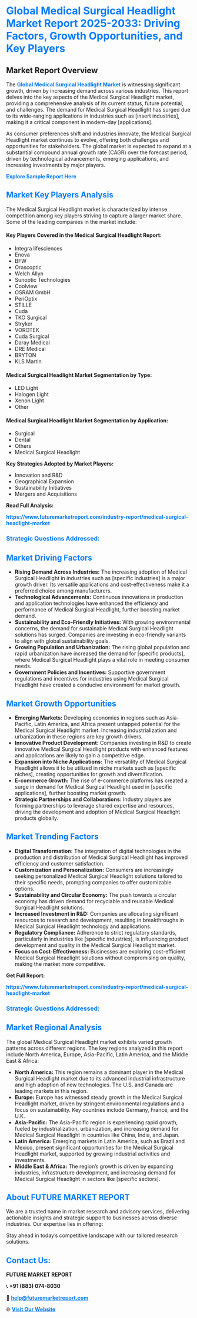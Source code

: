 <h1 style="color: #007BFF;">Global Medical Surgical Headlight Market Report 2025-2033: Driving Factors, Growth Opportunities, and Key Players</h1>

<section id="overview">
<h2>Market Report Overview</h2>
<p>The <a href="https://www.futuremarketreport.com/industry-report/medical-surgical-headlight-market" style="color: #007BFF; text-decoration: none;"><strong>Global Medical Surgical Headlight Market</strong></a> is witnessing significant growth, driven by increasing demand across various industries. This report delves into the key aspects of the Medical Surgical Headlight market, providing a comprehensive analysis of its current status, future potential, and challenges. The demand for Medical Surgical Headlight has surged due to its wide-ranging applications in industries such as [insert industries], making it a critical component in modern-day [applications].</p>
<p>As consumer preferences shift and industries innovate, the Medical Surgical Headlight market continues to evolve, offering both challenges and opportunities for stakeholders. The global market is expected to expand at a substantial compound annual growth rate (CAGR) over the forecast period, driven by technological advancements, emerging applications, and increasing investments by major players.</p>
</section>

<section id="overview">
<p><a href="https://www.futuremarketreport.com/request-sample/reportId=127446" style="color: #007BFF; text-decoration: none;"><strong>Explore Sample Report Here</strong></a></p>
</section>

<section id="key-players">
<h2 style="color: #007BFF;">Market Key Players Analysis</h2>
<p>The Medical Surgical Headlight market is characterized by intense competition among key players striving to capture a larger market share. Some of the leading companies in the market include:</p>
<h4>Key Players Covered in the Medical Surgical Headlight Report:</h4>
<ul><li>Integra lifesciences</li><li>Enova</li><li>BFW</li><li>Orascoptic</li><li>Welch Allyn</li><li>Sunoptic Technologies</li><li>Coolview</li><li>OSRAM GmbH</li><li>PeriOptix</li><li>STILLE</li><li>Cuda</li><li>TKO Surgical</li><li>Stryker</li><li>VOROTEK</li><li>Cuda Surgical</li><li>Daray Medical</li><li>DRE Medical</li><li>BRYTON</li><li>KLS Martin</li></ul>
<h4>Medical Surgical Headlight Market Segmentation by Type:</h4>
<ul><li>LED Light</li><li>Halogen Light</li><li>Xenon Light</li><li>Other</li></ul>

<h4>Medical Surgical Headlight Market Segmentation by Application:</h4>
<ul><li>Surgical</li><li>Dental</li><li>Others</li><li>Medical Surgical Headlight</li></ul>
<p><strong>Key Strategies Adopted by Market Players:</strong></p>
<ul>
<li>Innovation and R&D</li>
<li>Geographical Expansion</li>
<li>Sustainability Initiatives</li>
<li>Mergers and Acquisitions</li>
</ul>
</section>

<section>
<p><strong>Read Full Analysis: </strong></p><a href="https://www.futuremarketreport.com/industry-report/medical-surgical-headlight-market" style="color: #007BFF; text-decoration: none;"><strong>https://www.futuremarketreport.com/industry-report/medical-surgical-headlight-market</strong></a>
<h3 style="color: #007BFF;">Strategic Questions Addressed:</h3>
</section>

<section id="driving-factors">
<h2 style="color: #007BFF;">Market Driving Factors</h2>
<ul>
<li><strong>Rising Demand Across Industries:</strong> The increasing adoption of Medical Surgical Headlight in industries such as [specific industries] is a major growth driver. Its versatile applications and cost-effectiveness make it a preferred choice among manufacturers.</li>
<li><strong>Technological Advancements:</strong> Continuous innovations in production and application technologies have enhanced the efficiency and performance of Medical Surgical Headlight, further boosting market demand.</li>
<li><strong>Sustainability and Eco-Friendly Initiatives:</strong> With growing environmental concerns, the demand for sustainable Medical Surgical Headlight solutions has surged. Companies are investing in eco-friendly variants to align with global sustainability goals.</li>
<li><strong>Growing Population and Urbanization:</strong> The rising global population and rapid urbanization have increased the demand for [specific products], where Medical Surgical Headlight plays a vital role in meeting consumer needs.</li>
<li><strong>Government Policies and Incentives:</strong> Supportive government regulations and incentives for industries using Medical Surgical Headlight have created a conducive environment for market growth.</li>
</ul>
</section>

<section id="growth-opportunities">
<h2 style="color: #007BFF;">Market Growth Opportunities</h2>
<ul>
<li><strong>Emerging Markets:</strong> Developing economies in regions such as Asia-Pacific, Latin America, and Africa present untapped potential for the Medical Surgical Headlight market. Increasing industrialization and urbanization in these regions are key growth drivers.</li>
<li><strong>Innovative Product Development:</strong> Companies investing in R&D to create innovative Medical Surgical Headlight products with enhanced features and applications are likely to gain a competitive edge.</li>
<li><strong>Expansion into Niche Applications:</strong> The versatility of Medical Surgical Headlight allows it to be utilized in niche markets such as [specific niches], creating opportunities for growth and diversification.</li>
<li><strong>E-commerce Growth:</strong> The rise of e-commerce platforms has created a surge in demand for Medical Surgical Headlight used in [specific applications], further boosting market growth.</li>
<li><strong>Strategic Partnerships and Collaborations:</strong> Industry players are forming partnerships to leverage shared expertise and resources, driving the development and adoption of Medical Surgical Headlight products globally.</li>
</ul>
</section>

<section id="trending-factors">
<h2 style="color: #007BFF;">Market Trending Factors</h2>
<ul>
<li><strong>Digital Transformation:</strong> The integration of digital technologies in the production and distribution of Medical Surgical Headlight has improved efficiency and customer satisfaction.</li>
<li><strong>Customization and Personalization:</strong> Consumers are increasingly seeking personalized Medical Surgical Headlight solutions tailored to their specific needs, prompting companies to offer customizable options.</li>
<li><strong>Sustainability and Circular Economy:</strong> The push towards a circular economy has driven demand for recyclable and reusable Medical Surgical Headlight solutions.</li>
<li><strong>Increased Investment in R&D:</strong> Companies are allocating significant resources to research and development, resulting in breakthroughs in Medical Surgical Headlight technology and applications.</li>
<li><strong>Regulatory Compliance:</strong> Adherence to strict regulatory standards, particularly in industries like [specific industries], is influencing product development and quality in the Medical Surgical Headlight market.</li>
<li><strong>Focus on Cost-Effectiveness:</strong> Businesses are exploring cost-efficient Medical Surgical Headlight solutions without compromising on quality, making the market more competitive.</li>
</ul>
</section>

<section>
<p><strong>Get Full Report: </strong></p><a href="https://www.futuremarketreport.com/industry-report/medical-surgical-headlight-market" style="color: #007BFF; text-decoration: none;"><strong>https://www.futuremarketreport.com/industry-report/medical-surgical-headlight-market</strong></a>
<h3 style="color: #007BFF;">Strategic Questions Addressed:</h3>
</section>


<section id="regional-analysis">
<h2 style="color: #007BFF;">Market Regional Analysis</h2>
<p>The global Medical Surgical Headlight market exhibits varied growth patterns across different regions. The key regions analyzed in this report include North America, Europe, Asia-Pacific, Latin America, and the Middle East & Africa:</p>
<ul>
<li><strong>North America:</strong> This region remains a dominant player in the Medical Surgical Headlight market due to its advanced industrial infrastructure and high adoption of new technologies. The U.S. and Canada are leading markets in this region.</li>
<li><strong>Europe:</strong> Europe has witnessed steady growth in the Medical Surgical Headlight market, driven by stringent environmental regulations and a focus on sustainability. Key countries include Germany, France, and the U.K.</li>
<li><strong>Asia-Pacific:</strong> The Asia-Pacific region is experiencing rapid growth, fueled by industrialization, urbanization, and increasing demand for Medical Surgical Headlight in countries like China, India, and Japan.</li>
<li><strong>Latin America:</strong> Emerging markets in Latin America, such as Brazil and Mexico, present significant opportunities for the Medical Surgical Headlight market, supported by growing industrial activities and investments.</li>
<li><strong>Middle East & Africa:</strong> The region’s growth is driven by expanding industries, infrastructure development, and increasing demand for Medical Surgical Headlight in sectors like [specific sectors].</li>
</ul>
</section>

<footer>
<h2 style="color: #007BFF;">About FUTURE MARKET REPORT</h2>
<p>We are a trusted name in market research and advisory services, delivering actionable insights and strategic support to businesses across diverse industries. Our expertise lies in offering:</p>

<p>Stay ahead in today’s competitive landscape with our tailored research solutions.</p>

<h2 style="color: #007BFF;">Contact Us:</h2>
<p><strong>FUTURE MARKET REPORT</strong></p>
<p>📞 <strong>+91 (883) 074-8030</strong></p>
<p>📧 <strong><a href="mailto:help@futuremarketreport.com" style="color: #007BFF;">help@futuremarketreport.com</a></strong></p>
<p>🌐 <strong><a href="https://www.futuremarketreport.com/" style="color: #007BFF;">Visit Our Website</a></strong></p>
</footer>